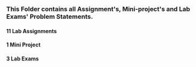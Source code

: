 ### This Folder contains all Assignment's, Mini-project's and Lab Exams' Problem Statements. 

#### 11 Lab Assignments

#### 1 Mini Project 

#### 3 Lab Exams
